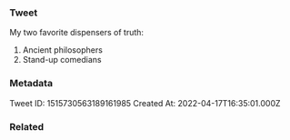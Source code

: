 ### Tweet
My two favorite dispensers of truth:

1) Ancient philosophers
2) Stand-up comedians

### Metadata
Tweet ID: 1515730563189161985
Created At: 2022-04-17T16:35:01.000Z

### Related

